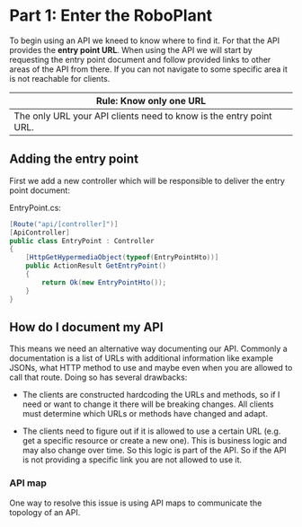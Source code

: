 # Part 1: Enter the RoboPlant
To begin using an API we kneed to know where to find it. For that the API provides the **entry point URL**. When using the API we will start by requesting the entry point document and follow provided links to other areas of the API from there. If you can not navigate to some specific area it is not reachable for clients.

| Rule: Know only one URL |
|------|
| The only URL your API clients need to know is the entry point URL. |

## Adding the entry point
First we add a new controller which will be responsible to deliver the entry point document:

EntryPoint.cs:
```csharp
[Route("api/[controller]")]
[ApiController]
public class EntryPoint : Controller
{
    [HttpGetHypermediaObject(typeof(EntryPointHto))]
    public ActionResult GetEntryPoint()
    {
        return Ok(new EntryPointHto());
    }
}
```


## How do I document my API
This means we need an alternative way documenting our API. Commonly a documentation is a list of URLs with additional information like example JSONs, what HTTP method to use and maybe even when you are allowed to call that route. Doing so has several drawbacks:

- The clients are constructed hardcoding the URLs and methods, so if I need or want to change it there will be breaking changes. All clients must determine which URLs or methods have changed and adapt.

- The clients need to figure out if it is allowed to use a certain URL (e.g. get a specific resource or create a new one). This is business logic and may also change over time. So this logic is part of the API. So if the API is not providing a specific link you are not allowed to use it.

### API map 
One way to resolve this issue is using API maps to communicate the topology of an API.